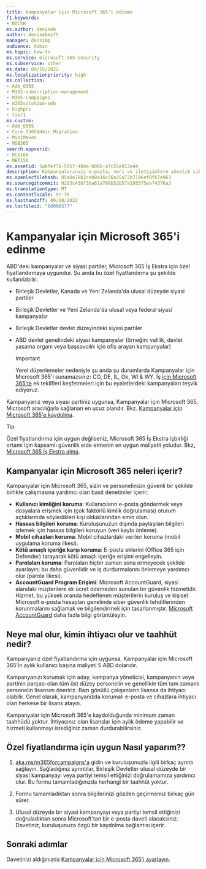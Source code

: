 ```yaml
---
title: Kampanyalar için Microsoft 365'i edinme
f1.keywords:
- NOCSH
ms.author: deniseb
author: denisebmsft
manager: dansimp
audience: Admin
ms.topic: how-to
ms.service: microsoft-365-security
ms.subservice: other
ms.date: 09/15/2022
ms.localizationpriority: high
ms.collection:
- Adm_O365
- M365-subscription-management
- M365-Campaigns
- m365solution-smb
- highpri
- tier1
ms.custom:
- Adm_O365
- Core_O365Admin_Migration
- MiniMaven
- MSB365
search.appverid:
- BCS160
- MET150
ms.assetid: 5abfef7b-5957-484a-b06b-a7c55e013e44
description: Kampanyalarınızı e-posta, veri ve iletişimlere yönelik siber güvenlik tehditlerinden koruyabilmeniz için Kampanyalar için Microsoft 365'i edinin.
ms.openlocfilehash: 85a0e78b2ceb8a16c56a35a72b7196ef0f67e963
ms.sourcegitcommit: 0283c436f3ba61a708b52b57a1955f5ea74376a3
ms.translationtype: MT
ms.contentlocale: tr-TR
ms.lasthandoff: 09/28/2022
ms.locfileid: "68096577"
---
```

# <a name="how-to-get-microsoft-365-for-campaigns"></a>Kampanyalar için Microsoft 365'i edinme

ABD'deki kampanyalar ve siyasi partiler, Microsoft 365 İş Ekstra için özel fiyatlandırmaya uygundur. Şu anda bu özel fiyatlandırma şu şekilde kullanılabilir:

- Birleşik Devletler, Kanada ve Yeni Zelanda'da ulusal düzeyde siyasi partiler
- Birleşik Devletler ve Yeni Zelanda'da ulusal veya federal siyasi kampanyalar
- Birleşik Devletler devlet düzeyindeki siyasi partiler
- ABD devlet genelindeki siyasi kampanyalar (örneğin: valilik, devlet yasama organı veya başsavcılık için ofis arayan kampanyalar)

   > [!IMPORTANT]
   > Yerel düzenlemeler nedeniyle şu anda şu durumlarda Kampanyalar için Microsoft 365'i sunamazsınız: CO, DE, IL, Ok, WI & WY. İş [için Microsoft 365'te](https://www.office.com/business) ek teklifleri keşfetmeleri için bu eyaletlerdeki kampanyaları teşvik ediyoruz.

Kampanyanız veya siyasi partiniz uygunsa, Kampanyalar için Microsoft 365, Microsoft aracılığıyla sağlanan en ucuz plandır. Bkz. [Kampanyalar için Microsoft 365'e kaydolma](m365-campaigns-sign-up.md).  

> [!TIP]
> Özel fiyatlandırma için uygun değilseniz, Microsoft 365 İş Ekstra işbirliği ortamı için kapsamlı güvenlik elde etmenin en uygun maliyetli yoludur. Bkz[. Microsoft 365 İş Ekstra alma](get-microsoft-365-business-premium.md).

## <a name="what-does-microsoft-365-for-campaigns-include"></a>Kampanyalar için Microsoft 365 neleri içerir?

Kampanyalar için Microsoft 365, sizin ve personelinizin güvenli bir şekilde birlikte çalışmasına yardımcı olan basit denetimler içerir:

- **Kullanıcı kimliğini koruma**: Kullanıcıların e-posta göndermek veya dosyalara erişmek için (çok faktörlü kimlik doğrulaması) oturum açtıklarında söyledikleri kişi olduklarından emin olun.
- **Hassas bilgileri koruma**: Kuruluşunuzun dışında paylaşılan bilgileri izlemek için hassas bilgileri koruyun (veri kaybı önleme).
- **Mobil cihazları koruma**: Mobil cihazlardaki verileri koruma (mobil uygulama koruma ilkesi).
- **Kötü amaçlı içeriğe karşı koruma**: E-posta eklerini (Office 365 için Defender) tarayarak kötü amaçlı içeriğe erişimi engelleyin.
- **Parolaları koruma**: Parolaları hiçbir zaman sona ermeyecek şekilde ayarlayın; bu daha güvenlidir ve iş durdurmalarını önlemeye yardımcı olur (parola ilkesi).
- **AccountGuard Program Erişimi**: Microsoft AccountGuard, siyasi alandaki müşterilere ek ücret ödemeden sunulan bir güvenlik hizmetidir. Hizmet, bu yüksek oranda hedeflenen müşterilerin kuruluş ve kişisel Microsoft e-posta hesapları genelinde siber güvenlik tehditlerinden korunmalarını sağlamak ve bilgilendirmek için tasarlanmıştır. [Microsoft AccountGuard](https://www.microsoftaccountguard.com/) daha fazla bilgi görüntüleyin.

## <a name="what-does-it-cost-who-needs-it-and-what-is-the-commitment"></a>Neye mal olur, kimin ihtiyacı olur ve taahhüt nedir?

Kampanyanız özel fiyatlandırma için uygunsa, Kampanyalar için Microsoft 365'in aylık kullanıcı başına maliyeti 5 ABD dolarıdır.

Kampanyanızı korumak için aday, kampanya yöneticisi, kampanyanın veya partinin parçası olan tüm üst düzey personelin ve genellikle tüm tam zamanlı personelin lisansını öneririz. Bazı gönüllü çalışanların lisansa da ihtiyacı olabilir. Genel olarak, kampanyanızda korumalı e-posta ve cihazlara ihtiyacı olan herkese bir lisans atayın.

Kampanyalar için Microsoft 365'e kaydolduğunda minimum zaman taahhüdü yoktur. İhtiyacınız olan lisanslar için aylık ödeme yapabilir ve hizmeti kullanmayı istediğiniz zaman durdurabilirsiniz.

## <a name="how-do-i-qualify-for-special-pricing"></a>Özel fiyatlandırma için uygun Nasıl yaparım??

1. [aka.ms/m365forcampaigns'a](https://aka.ms/m365forcampaigns/) gidin ve kuruluşunuzla ilgili birkaç ayrıntı sağlayın. Sağladığınız ayrıntılar, Birleşik Devletler ulusal düzeyde bir siyasi kampanyayı veya partiyi temsil ettiğinizi doğrulamamıza yardımcı olur. Bu formu tamamladığınızda herhangi bir taahhüt yoktur.

2. Formu tamamladıktan sonra bilgilerinizi gözden geçirmemiz birkaç gün sürer.

3. Ulusal düzeyde bir siyasi kampanyayı veya partiyi temsil ettiğinizi doğruladıktan sonra Microsoft'tan bir e-posta daveti alacaksınız. Davetiniz, kuruluşunuza özgü bir kaydolma bağlantısı içerir.

## <a name="next-steps"></a>Sonraki adımlar

Davetinizi aldığınızda [Kampanyalar için Microsoft 365'i ayarlayın](m365-campaigns-setup.md).

